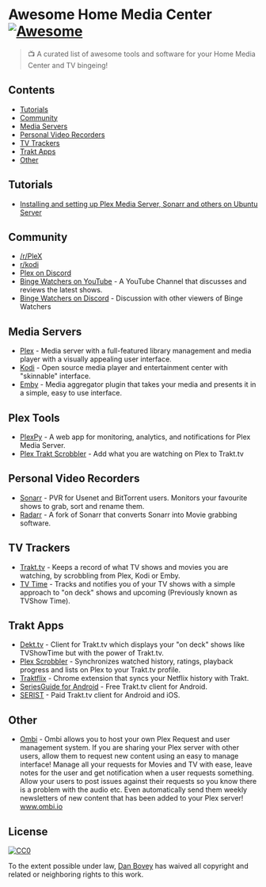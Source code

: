 # Awesome Home Media Center [![Awesome](https://cdn.rawgit.com/sindresorhus/awesome/d7305f38d29fed78fa85652e3a63e154dd8e8829/media/badge.svg)](https://github.com/sindresorhus/awesome)
> 📺 A curated list of awesome tools and software for your Home Media Center and TV bingeing!

## Contents

- [Tutorials](#tutorials)
- [Community](#community)
- [Media Servers](#media-servers)
- [Personal Video Recorders](#personal-video-recorders)
- [TV Trackers](#tv-trackers)
- [Trakt Apps](#trakt-apps)
- [Other](#other)

## Tutorials

- [Installing and setting up Plex Media Server, Sonarr and others on Ubuntu Server](https://thisisforsomething.com/guide/guide-to-plex-media-server-on-ubuntu-server-16-04/)

## Community

- [/r/PleX](https://www.reddit.com/r/PleX/)
- [r/kodi](https://www.reddit.com/r/kodi/)
- [Plex on Discord](https://discord.gg/plex#link_discord)
- [Binge Watchers on YouTube](https://www.youtube.com/user/HarnikTalks) - A YouTube Channel that discusses and reviews the latest shows.
- [Binge Watchers on Discord](https://discord.gg/GqqefNy) - Discussion with other viewers of Binge Watchers

## Media Servers

- [Plex](https://www.plex.tv/) - Media server with a full-featured library management and media player with a visually appealing user interface.
- [Kodi](https://kodi.tv/) - Open source media player and entertainment center with "skinnable" interface.
- [Emby](https://emby.media/) - Media aggregator plugin that takes your media and presents it in a simple, easy to use interface.

## Plex Tools

- [PlexPy](https://github.com/JonnyWong16/plexpy) - A web app for monitoring, analytics, and notifications for Plex Media Server.
- [Plex Trakt Scrobbler](https://github.com/trakt/Plex-Trakt-Scrobbler) - Add what you are watching on Plex to Trakt.tv
  
## Personal Video Recorders

- [Sonarr](https://sonarr.tv/) - PVR for Usenet and BitTorrent users. Monitors your favourite shows to grab, sort and rename them.
- [Radarr](http://radarr.video/) - A fork of Sonarr that converts Sonarr into Movie grabbing software.

## TV Trackers

- [Trakt.tv](https://trakt.tv) - Keeps a record of what TV shows and movies you are watching, by scrobbling from Plex, Kodi or Emby.
- [TV Time](https://www.tvtime.com) - Tracks and notifies you of your TV shows with a simple approach to "on deck" shows and upcoming (Previously known as TVShow Time).

## Trakt Apps

- [Dekt.tv](https://dekt.tv) - Client for Trakt.tv which displays your "on deck" shows like TVShowTime but with the power of Trakt.tv.
- [Plex Scrobbler](https://github.com/trakt/Plex-Trakt-Scrobbler) - Synchronizes watched history, ratings, playback progress and lists on Plex to your Trakt.tv profile.
- [Traktflix](https://tegon.github.io/traktflix/) - Chrome extension that syncs your Netflix history with Trakt.
- [SeriesGuide for Android](https://seriesgui.de/) - Free Trakt.tv client for Android.
- [SERIST](http://seristapp.com/) - Paid Trakt.tv client for Android and iOS.
  
## Other
- [Ombi](https://github.com/tidusjar/Ombi) - Ombi allows you to host your own Plex Request and user management system.  If you are sharing your Plex server with other users, allow them to request new content using an easy to manage interface!  Manage all your requests for Movies and TV with ease, leave notes for the user and get notification when a user requests something.  Allow your users to post issues against their requests so you know there is a problem with the audio etc.  Even automatically send them weekly newsletters of new content that has been added to your Plex server! www.ombi.io

## License

[![CC0](http://mirrors.creativecommons.org/presskit/buttons/88x31/svg/cc-zero.svg)](https://creativecommons.org/publicdomain/zero/1.0/)

To the extent possible under law, [Dan Bovey](https://github.com/danbovey) has waived all copyright and related or neighboring rights to this work.
